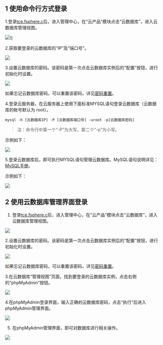 ## 1 使用命令行方式登录

1.登录[tce.fsphere.c](http://tce.fsphere.cn)后，进入管理中心，在“云产品”模块点击“云数据库”，进入云数据库管理视图。

![](http://imgcache.tce.fsphere.cn/image/mccdn.qcloud.com/img568126d846bd9.png)![

2.获取要登录的云数据库的“IP”及“端口号”。

![](http://imgcache.tce.fsphere.cn/image/mccdn.qcloud.com/img568126e450eff.png)

3.设置云数据库的密码。该密码是第一次点击云数据库实例后的“配置”按钮，进行初始化时设置。

![](http://imgcache.tce.fsphere.cn/image/mccdn.qcloud.com/img568127038ea81.png)

如果忘记云数据库密码，可以重置该密码，详见[密码重置](/doc/product/236/密码重置)。

4.登录云服务器，在云服务器上使用下面标准MYSQL语句登录云数据库（云数据库的帐号默认为 root）。


```
mysql -h [云数据库IP] -P [云数据库端口号] -uroot -p[云数据库密码]
```

>注：命令行中第一个“-P”为大写，第二个“-p”为小写。

示例如下：

![](http://imgcache.tce.fsphere.cn/image/mccdn.qcloud.com/img568127c27a3a6.png)

5.登录云数据库后，即可执行MYSQL语句管理云数据库。MySQL语句说明详见：[MySQL手册](http://dev.mysql.com/doc/)。

示例如下：

![](http://imgcache.tce.fsphere.cn/image/mccdn.qcloud.com/img568127e32312e.png)

## 2 使用云数据库管理界面登录

1. 登录[tce.fsphere.c](http://tce.fsphere.cn)后，进入管理中心，在“云产品”模块点击“云数据库”，进入云数据库管理视图。

![](http://imgcache.tce.fsphere.cn/image/mccdn.qcloud.com/img5681283dd1542.png)

2.设置云数据库的密码。该密码是第一次点击云数据库实例后的“配置”按钮，进行初始化时设置。

![](http://imgcache.tce.fsphere.cn/image/mccdn.qcloud.com/img5681286329e77.png)

如果忘记云数据库密码，可以重置该密码，详见[密码重置](/doc/product/236/密码重置)。

3.在云数据库“管理视图”页面，找到要登录的云数据库实例，点击右侧的“phpMyAdmin”按钮。

![](http://imgcache.tce.fsphere.cn/image/mccdn.qcloud.com/img568128bbcaf35.png)

4.在phpMyAdmin登录界面，输入正确的云数据库密码，点击“执行”后进入phpMyAdmin管理界面。

![](http://imgcache.tce.fsphere.cn/image/mccdn.qcloud.com/img568128dbefa9b.png)

5. 在phpMyAdmin管理界面，即可对数据库进行相关操作。

![](http://imgcache.tce.fsphere.cn/image/mccdn.qcloud.com/img568128e2b6f6a.png)

